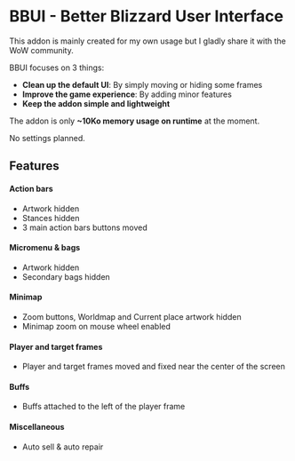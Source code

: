 # BBUI - Better Blizzard User Interface

This addon is mainly created for my own usage but I gladly share it with the WoW community.

BBUI focuses on 3 things:

- **Clean up the default UI**: By simply moving or hiding some frames
- **Improve the game experience**: By adding minor features
- **Keep the addon simple and lightweight**

The addon is only **~10Ko memory usage on runtime** at the moment.

No settings planned.

## Features

#### Action bars

- Artwork hidden
- Stances hidden
- 3 main action bars buttons moved

#### Micromenu & bags

- Artwork hidden
- Secondary bags hidden

#### Minimap

- Zoom buttons, Worldmap and Current place artwork hidden
- Minimap zoom on mouse wheel enabled

#### Player and target frames

- Player and target frames moved and fixed near the center of the screen

#### Buffs

- Buffs attached to the left of the player frame

#### Miscellaneous

- Auto sell & auto repair
